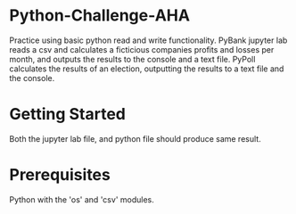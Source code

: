 # Python-Challenge-AHA
Practice using basic python read and write functionality. PyBank jupyter lab reads a csv and calculates a ficticious companies
profits and losses per month, and outputs the results to the console and a text file. PyPoll calculates the results of an election, outputting the results to a text file and the console.

# Getting Started
Both the jupyter lab file, and python file should produce same result. 

# Prerequisites
Python with the 'os' and 'csv' modules.





